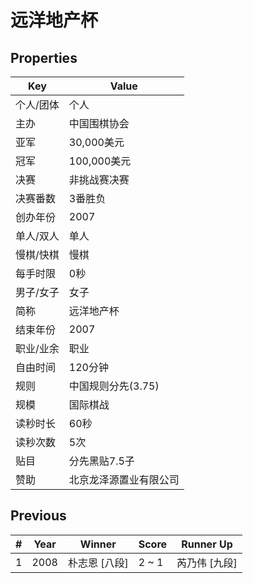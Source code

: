 # 远洋地产杯

## Properties

| Key | Value |
| --- | ----- |
| 个人/团体 | 个人 |
| 主办 | 中国围棋协会 |
| 亚军 | 30,000美元 |
| 冠军 | 100,000美元 |
| 决赛 | 非挑战赛决赛 |
| 决赛番数 | 3番胜负 |
| 创办年份 | 2007 |
| 单人/双人 | 单人 |
| 慢棋/快棋 | 慢棋 |
| 每手时限 | 0秒 |
| 男子/女子 | 女子 |
| 简称 | 远洋地产杯 |
| 结束年份 | 2007 |
| 职业/业余 | 职业 |
| 自由时间 | 120分钟 |
| 规则 | 中国规则分先(3.75) |
| 规模 | 国际棋战 |
| 读秒时长 | 60秒 |
| 读秒次数 | 5次 |
| 贴目 | 分先黑贴7.5子 |
| 赞助 | 北京龙泽源置业有限公司 |

## Previous

| # | Year | Winner | Score | Runner Up |
| --- | --- | --- | --- | --- |
| 1 | 2008 | 朴志恩 [八段] | 2 ~ 1 | 芮乃伟 [九段] |

